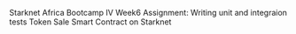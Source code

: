 Starknet Africa Bootcamp IV
Week6 Assignment:  Writing unit and integraion tests
Token Sale Smart Contract on Starknet
